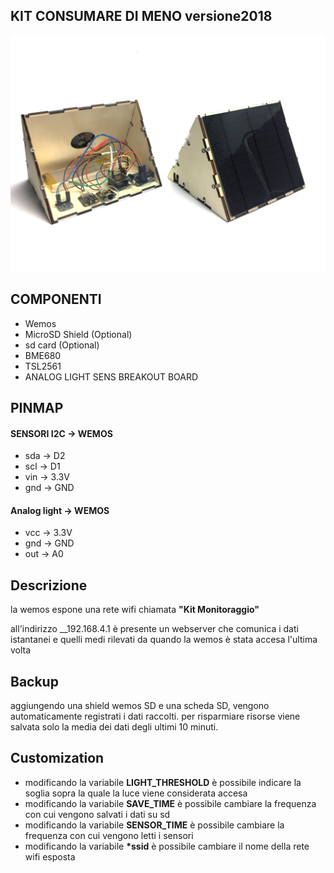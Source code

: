 ## KIT CONSUMARE DI MENO versione2018


![Screenshoot](./v2-2018/tutorial/img/1.jpg)


## COMPONENTI
* Wemos
* MicroSD Shield (Optional)
* sd card (Optional)
* BME680
* TSL2561
* ANALOG LIGHT SENS BREAKOUT BOARD

## PINMAP
#### SENSORI I2C -> WEMOS
* sda -> D2
* scl -> D1
* vin -> 3.3V
* gnd -> GND
#### Analog light -> WEMOS
* vcc -> 3.3V
* gnd -> GND
* out -> A0

## Descrizione
la wemos espone una rete wifi chiamata __"Kit Monitoraggio"__

all'indirizzo __192.168.4.1 è presente un webserver che comunica i dati istantanei e quelli medi rilevati da quando la wemos è stata accesa l'ultima volta

## Backup
aggiungendo una shield wemos SD e una scheda SD, vengono automaticamente registrati i dati raccolti.
per risparmiare risorse viene salvata solo la media dei dati degli ultimi 10 minuti.

## Customization
* modificando la variabile __LIGHT_THRESHOLD__ è possibile indicare la soglia sopra la quale la luce viene considerata accesa
* modificando la variabile __SAVE_TIME__ è possibile cambiare la frequenza con cui vengono salvati i dati su sd
* modificando la variabile __SENSOR_TIME__ è possibile cambiare la frequenza con cui vengono letti i sensori
* modificando la variabile __*ssid__ è possibile cambiare il nome della rete wifi esposta
